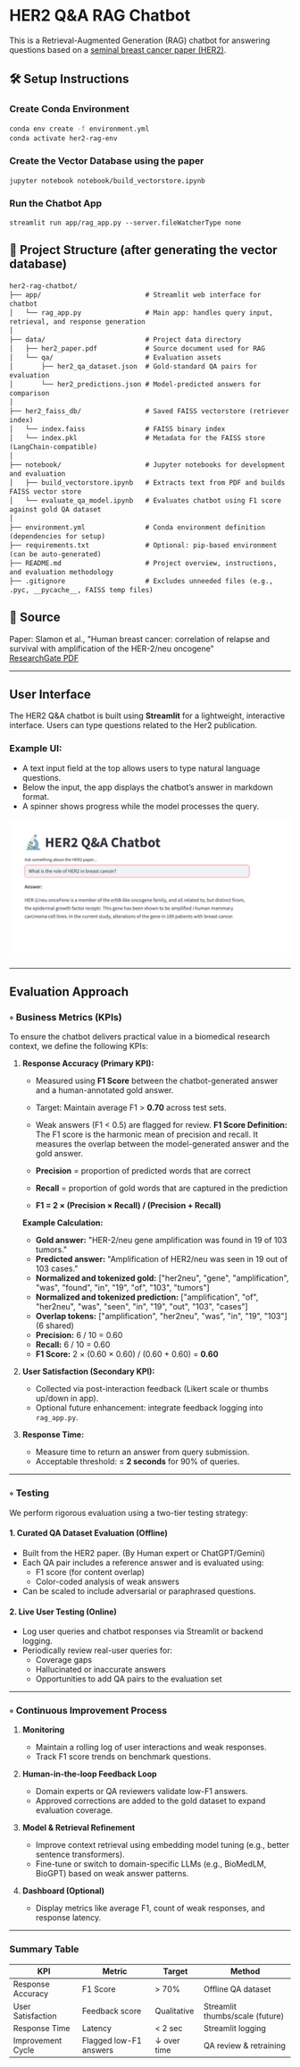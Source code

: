 # HER2 Q&A RAG Chatbot

This is a Retrieval-Augmented Generation (RAG) chatbot for answering questions based on a [seminal breast cancer paper (HER2)](/data/her2_paper.pdf).  

## 🛠 Setup Instructions

### Create Conda Environment
```bash
conda env create -f environment.yml
conda activate her2-rag-env
```

### Create the Vector Database using the paper
```
jupyter notebook notebook/build_vectorstore.ipynb
```

### Run the Chatbot App
```
streamlit run app/rag_app.py --server.fileWatcherType none
```


## 📂 Project Structure (after generating the vector database)
```
her2-rag-chatbot/
├── app/                          # Streamlit web interface for chatbot
│   └── rag_app.py                # Main app: handles query input, retrieval, and response generation
│
├── data/                         # Project data directory
│   ├── her2_paper.pdf            # Source document used for RAG
│   └── qa/                       # Evaluation assets
│       ├── her2_qa_dataset.json  # Gold-standard QA pairs for evaluation
│       └── her2_predictions.json # Model-predicted answers for comparison
│
├── her2_faiss_db/                # Saved FAISS vectorstore (retriever index)
│   └── index.faiss               # FAISS binary index
│   └── index.pkl                 # Metadata for the FAISS store (LangChain-compatible)
│
├── notebook/                     # Jupyter notebooks for development and evaluation
│   ├── build_vectorstore.ipynb   # Extracts text from PDF and builds FAISS vector store
│   └── evaluate_qa_model.ipynb   # Evaluates chatbot using F1 score against gold QA dataset
│
├── environment.yml               # Conda environment definition (dependencies for setup)
├── requirements.txt              # Optional: pip-based environment (can be auto-generated)
├── README.md                     # Project overview, instructions, and evaluation methodology
├── .gitignore                    # Excludes unneeded files (e.g., .pyc, __pycache__, FAISS temp files)

```

## 🔬 Source
Paper: Slamon et al., "Human breast cancer: correlation of relapse and survival with amplification of the HER-2/neu oncogene"  
[ResearchGate PDF](https://www.researchgate.net/profile/Gary-Clark/publication/19364043_Slamon_DJ_Clark_GM_Wong_SG_Levin_WJ_Ullrich_A_McGuire_WLHuman_breast_cancer_correlation_of_relapse_and_survival_with_amplification_of_the_HER-2neu_oncogene_Science_Wash_DC_235_177-182/links/0046352b85f241a532000000/Slamon-DJ-Clark-GM-Wong-SG-Levin-WJ-Ullrich-A-McGuire-WLHuman-breast-cancer-correlation-of-relapse-and-survival-with-amplification-of-the-HER-2-neu-oncogene-Science-Wash-DC-235-177-182.pdf)


---

## User Interface

The HER2 Q&A chatbot is built using **Streamlit** for a lightweight, interactive interface. Users can type questions related to the Her2 publication.

### Example UI:
- A text input field at the top allows users to type natural language questions.
- Below the input, the app displays the chatbot’s answer in markdown format.
- A spinner shows progress while the model processes the query.

![Chatbot UI](data/HER2%20Q&A%20Chatbot%20-%20screenshot.png)

---

## Evaluation Approach

### ◦ Business Metrics (KPIs)

To ensure the chatbot delivers practical value in a biomedical research context, we define the following KPIs:

1. **Response Accuracy (Primary KPI):**
   - Measured using **F1 Score** between the chatbot-generated answer and a human-annotated gold answer.
   - Target: Maintain average F1 > **0.70** across test sets.
   - Weak answers (F1 < 0.5) are flagged for review.
   **F1 Score Definition:**
   The F1 score is the harmonic mean of precision and recall. It measures the overlap between the model-generated answer and the gold answer.
   
   - **Precision** = proportion of predicted words that are correct
   - **Recall** = proportion of gold words that are captured in the prediction
   - **F1 = 2 × (Precision × Recall) / (Precision + Recall)**

   **Example Calculation:**
   - **Gold answer:** "HER-2/neu gene amplification was found in 19 of 103 tumors."
   - **Predicted answer:** "Amplification of HER2/neu was seen in 19 out of 103 cases."
   - **Normalized and tokenized gold:** ["her2neu", "gene", "amplification", "was", "found", "in", "19", "of", "103", "tumors"]
   - **Normalized and tokenized prediction:** ["amplification", "of", "her2neu", "was", "seen", "in", "19", "out", "103", "cases"]
   - **Overlap tokens:** ["amplification", "her2neu", "was", "in", "19", "103"] (6 shared)
   - **Precision:** 6 / 10 = 0.60
   - **Recall:** 6 / 10 = 0.60
   - **F1 Score:** 2 × (0.60 × 0.60) / (0.60 + 0.60) = **0.60**

   
2. **User Satisfaction (Secondary KPI):**
   - Collected via post-interaction feedback (Likert scale or thumbs up/down in app).
   - Optional future enhancement: integrate feedback logging into `rag_app.py`.

3. **Response Time:**
   - Measure time to return an answer from query submission.
   - Acceptable threshold: ≤ **2 seconds** for 90% of queries.

---

### ◦ Testing

We perform rigorous evaluation using a two-tier testing strategy:

#### 1. **Curated QA Dataset Evaluation (Offline)**
   - Built from the HER2 paper. (By Human expert or ChatGPT/Gemini)
   - Each QA pair includes a reference answer and is evaluated using:
     - F1 score (for content overlap)
     - Color-coded analysis of weak answers
   - Can be scaled to include adversarial or paraphrased questions.

#### 2. **Live User Testing (Online)**
   - Log user queries and chatbot responses via Streamlit or backend logging.
   - Periodically review real-user queries for:
     - Coverage gaps
     - Hallucinated or inaccurate answers
     - Opportunities to add QA pairs to the evaluation set

---

### ◦ Continuous Improvement Process

1. **Monitoring**
   - Maintain a rolling log of user interactions and weak responses.
   - Track F1 score trends on benchmark questions.

2. **Human-in-the-loop Feedback Loop**
   - Domain experts or QA reviewers validate low-F1 answers.
   - Approved corrections are added to the gold dataset to expand evaluation coverage.

3. **Model & Retrieval Refinement**
   - Improve context retrieval using embedding model tuning (e.g., better sentence transformers).
   - Fine-tune or switch to domain-specific LLMs (e.g., BioMedLM, BioGPT) based on weak answer patterns.

4. **Dashboard (Optional)**
   - Display metrics like average F1, count of weak responses, and response latency.

---

### Summary Table

| KPI                | Metric               | Target       | Method                          |
|--------------------|----------------------|--------------|----------------------------------|
| Response Accuracy  | F1 Score              | > 70%        | Offline QA dataset              |
| User Satisfaction  | Feedback score        | Qualitative  | Streamlit thumbs/scale (future) |
| Response Time      | Latency               | < 2 sec      | Streamlit logging                |
| Improvement Cycle  | Flagged low-F1 answers| ↓ over time  | QA review & retraining           |

